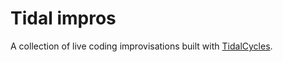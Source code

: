 # Tidal impros
A collection of live coding improvisations built with [TidalCycles](https://tidalcycles.org/).
